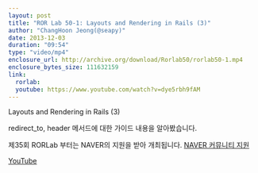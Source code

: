 ```yaml
---
layout: post
title: "ROR Lab 50-1: Layouts and Rendering in Rails (3)"
author: "ChangHoon Jeong(@seapy)"
date: 2013-12-03
duration: "09:54"
type: "video/mp4"
enclosure_url: http://archive.org/download/Rorlab50/rorlab50-1.mp4
enclosure_bytes_size: 111632159
link:
  rorlab: 
  youtube: https://www.youtube.com/watch?v=dye5rbh9fAM
---
```


<p>Layouts and Rendering in Rails (3)</p>

<p>redirect_to, header 메서드에 대한 가이드 내용을 알아봤습니다.</p>

<p>제35회 RORLab 부터는 NAVER의 지원을 받아 개최됩니다. <a href="http://developer.naver.com/wiki/pages/Community">NAVER 커뮤니티 지원</a></p>

<div class="btn-group">
  <a class="btn btn-default btn-xs" href="{{ page.link.youtube }}">YouTube</a>
</div>